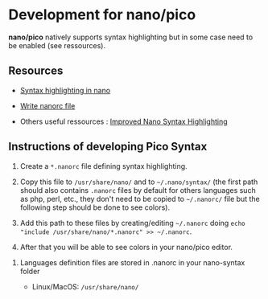 # Development for nano/pico

**nano/pico** natively supports syntax highlighting but in some case need to be enabled (see ressources).

## Resources

* [Syntax highlighting in nano](https://askubuntu.com/questions/90013/how-do-i-enable-syntax-highlighting-in-nano)  

* [Write nanorc file](https://gist.github.com/mattcurrycom/9d692d5dbb758e0724881e2c4fb03ef4)  

* Others useful ressources : [Improved Nano Syntax Highlighting](https://github.com/AbhishekGhosh/nano-syntax-highlighting-iNano-/)  


## Instructions of developing Pico Syntax

1) Create a `*.nanorc` file defining syntax highlighting. 

2) Copy this file to `/usr/share/nano/` and to `~/.nano/syntax/` (the first path should also contains  `.nanorc` files by default for others languages such as php, perl, etc., they don't need to be copied to `~/.nanorc/` file but the following step should be done to see colors). 

3) Add this path to these files by creating/editing `~/.nanorc` doing `echo "include /usr/share/nano/*.nanorc" >> ~/.nanorc`.  

4) After that you will be able to see colors in your nano/pico editor.

1. Languages definition files are stored in <language>.nanorc in your nano-syntax folder
      * Linux/MacOS: `/usr/share/nano/`
 
